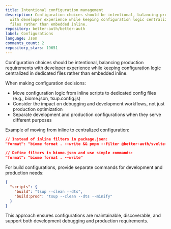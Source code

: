 ```yaml
---
title: Intentional configuration management
description: Configuration choices should be intentional, balancing production requirements
  with developer experience while keeping configuration logic centralized in dedicated
  files rather than embedded inline.
repository: better-auth/better-auth
label: Configurations
language: Json
comments_count: 2
repository_stars: 19651
---
```


Configuration choices should be intentional, balancing production requirements with developer experience while keeping configuration logic centralized in dedicated files rather than embedded inline.

When making configuration decisions:
- Move configuration logic from inline scripts to dedicated config files (e.g., biome.json, tsup.config.js)
- Consider the impact on debugging and development workflows, not just production optimization
- Separate development and production configurations when they serve different purposes

Example of moving from inline to centralized configuration:

```json
// Instead of inline filters in package.json:
"format": "biome format . --write && pnpm --filter @better-auth/svelte-kit-example format"

// Define filters in biome.json and use simple commands:
"format": "biome format . --write"
```

For build configurations, provide separate commands for development and production needs:

```json
{
  "scripts": {
    "build": "tsup --clean --dts",
    "build:prod": "tsup --clean --dts --minify"
  }
}
```

This approach ensures configurations are maintainable, discoverable, and support both development debugging and production requirements.